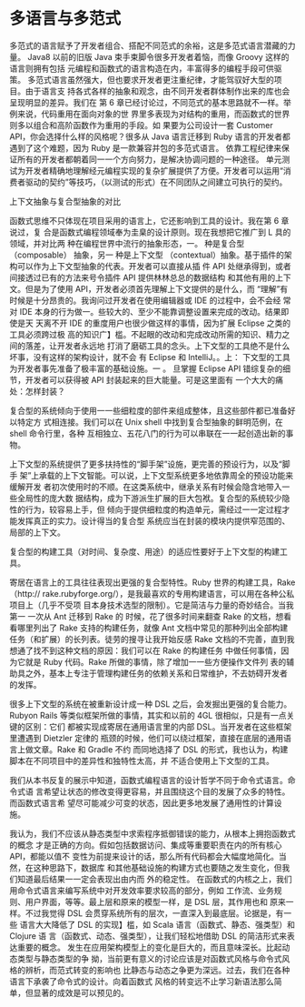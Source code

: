 # 多语言与多范式

多范式的语言赋予了开发者组合、搭配不同范式的余裕，这是多范式语言潜藏的力量。
Java8 以前的旧版 Java 束手束脚令很多开发者着恼，而像 Groovy 这样的语言则拥有包括
元编程和函数式的语言构造在内，丰富得多的编程手段可供驱策。
多范式语言虽然强大，但也要求开发者更注重纪律，才能驾驭好大型的项目。由于语言支
持各式各样的抽象和观念，由不同开发者群体制作出来的库也会呈现明显的差异。我们在
第 6 章已经讨论过，不同范式的基本思路就不一样。举例来说，代码重用在面向对象的世
界里多表现为对结构的重用，而函数式的世界则多以组合和高阶函数作为重用的手段。如
果要为公司设计一套 Customer API，你会选择什么样的风格呢？很多从 Java 语言迁移到
Ruby 语言的开发者都遇到了这个难题，因为 Ruby 是一款兼容并包的多范式语言。
依靠工程纪律来保证所有的开发者都朝着同一一个方向努力，是解决协调问题的一种途径。
单元测试为开发者精确地理解经元编程实现的复杂扩展提供了方便。开发者可以运用“消
费者驱动的契约”等技巧，（以测试的形式）在不同团队之间建立可执行的契约。

上下文抽象与复合型抽象的对比

函数式思维不只体现在项目采用的语言上，它还影响到工具的设计。我在第 6 章说过，复
合是函数式编程领域奉为圭臬的设计原则。现在我想把它推广到 L 具的领域，并对比两
种在编程世界中流行的抽象形态，一。 种是复合型（composable） 抽象，另一 种是上下文型
（contextual）抽象。基于插件的架构可以作为上下文型抽象的代表。开发者可以直接从插
件 API 处继承得到，或者间接透过已有的方法来号令插件 API 提供林林总总的数据结构
和其他有用的上下文。但是为了使用 API，开发者必须首先理解上下文提供的是什么，而
“理解”有时候是十分昂贵的。我询问过开发者在使用编辑器或 IDE 的过程中，会不会经
常对 IDE 本身的行为做一。些较大的、至少不能靠调整设置来完成的改动。结果即使是天
天离不开 IDE 的重度用户也很少做这样的事情，因为扩展 Eclipse 之类的工具必须跨过极
高的知识广】槛。不起眼的改动和完成改动所需的知识、精力之间的落差，让开发者永远地
打消了磨砺工具的念头。上下文型的工具绝不是什么坏事，没有这样的架构设计，就不会
有 Eclipse 和 IntelliJ。。上： 下文型的工具为开发者事先准备了极丰富的基础设施。一 。 旦掌握
Eclipse API 错综复杂的细节，开发者可以获得被 API 封装起来的巨大能量。可是这里面有
一个大大的痛处：怎样封装？

复合型的系统倾向于使用一一些细粒度的部件来组成整体，且这些部件都已准备好以特定方
式相连接。我们可以在 Unix shell 中找到复合型抽象的鲜明范例，在 shell 命令行里，各种
互相独立、五花八门的行为可以串联在一一起创造出新的事物。

上下文型的系统提供了更多扶持性的“脚手架”设施，更完善的预设行为，以及“脚手
架”上承载的上下文智能。可以说，上下文型系统更多地依靠周全的预设功能来缓解开发
者初次使用时的不顺。在这类系统中，继承关系有时候会隐含地带入一些全局性的庞大数
据结构，成为下游派生扩展的巨大包袱。复合型的系统较少隐性的行为，较容易上手，但
倾向于提供细粒度的构造单元，需经过一一定过程才能发挥真正的实力。设计得当的复合型
系统应当在封装的模块内提供窄范围的、局部的上下文。

复合型的构建工具（对时间、复杂度、用途）的适应性要好于上下文型的构建工具。

寄居在语言上的工具往往表现出更强的复合型特性。Ruby 世界的构建工具，Rake（http://
rake.rubyforge.org/），是我最喜欢的专用构建语言，可以用在各种公私项目上（几乎不受项
目本身技术选型的限制）。它是简洁与力量的奇妙结合。当我第一 一次从 Ant 迁移到 Rake 的
时候，花了很多时间来翻查 Rake 的文档，想看看哪里列出了 Rake 支持的构建任务，就像
Ant 文档中常见的那种列出全部构建任务（和扩展）的长列表。徒劳的搜寻让我开始反感
Rake 文档的不完善，直到我想通了找不到这种文档的原因：我们可以在 Rake 的构建任务
中做任何事情，因为它就是 Ruby 代码。Rake 所做的事情，除了增加一一些方便操作文件列
表的辅助具之外，基本上专注于管理构建任务的依赖关系和日常维护，不去妨碍开发者
的发挥。

很多上下文型的系统在被重新设计成一种 DSL 之后，会发掘出更强的复合能力。Rubyon
Rails 等类似框架所做的事情，其实和以前的 4GL 很相似，只是有一点关键的区别：它们
都被实现成寄居在通用语言里的内部 DSL。当开发者在这些框架里遭遇到 Dietzler 定律的
瓶颈的时候，他们可以绕过框架，直接在底层的通用语言上做文章。Rake 和 Gradle 不约
而同地选择了 DSL 的形式，我也认为，构建脚本在不同项目中的差异性和独特性太高，并
不适合使用上下文型的工具。

我们从本书反复的展示中知道，函数式编程语言的设计哲学不同于命令式语言。命令式语
言希望让状态的修改变得更容易，并且围绕这个目的发展了众多的特性。而函数式语言希
望尽可能减少可变的状态，因此更多地发展了通用性的计算设施。

我认为，我们不应该从静态类型中求索程序抵御错误的能力，从根本上拥抱函数式的概念
才是正确的方向。假如包括数据访问、集成等重要职责在内的所有核心 API，都能以值不
变性为前提来设计的话，那么所有代码都会大幅度地简化。当然，在这种思路下，数据库
和其他基础设施的构建方式也要随之发生变化，但我们知道最后结果一一定会表现出由内而
外的稳定性。
在函数式的内核之上，我们用命令式语言来编写系统中对开发效率要求较高的部分，例如
工作流、业务规则、用户界面，等等。最上层和原来的模型一样，是 DSL 层，其作用也和
原来一样。不过我觉得 DSL 会贯穿系统所有的层次，一直深入到最底层。论据是，有一些
语言大大降低了 DSL 的实现】槛，如 Scala 语言（函数式、静态、强类型）和 Clojure 语
言（函数式、动态、强类型），让我们轻松地借助 DSL 的简洁形式来表达重要的概念。
发生在应用架构模型上的变化是巨大的，而且意味深长。比起动态类型与静态类型的争
拗，当前更有意义的讨论应该是对函数式风格与命令式风格的辨析，而范式转变的影响也
比静态与动态之争更为深远。过去，我们在各种语言下承袭了命令式的设计。向着函数式
风格的转变远不止学习新语法那么简单，但显著的成效是可以预见的。
